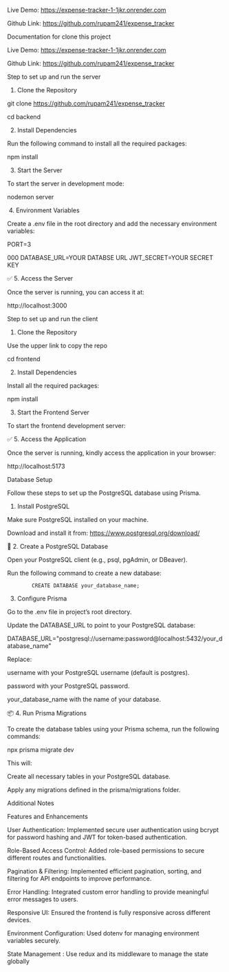 Live Demo: https://expense-tracker-1-1jkr.onrender.com 

Github  Link: https://github.com/rupam241/expense_tracker 
 
 

Documentation for clone this project 


Live Demo: https://expense-tracker-1-1jkr.onrender.com

Github Link: https://github.com/rupam241/expense_tracker


 

Step to set up and run the server 

 

 

1. Clone the Repository 

git clone https://github.com/rupam241/expense_tracker  

cd backend 
 

 

 

2. Install Dependencies 

Run the following command to install all the required packages: 

npm install 
 

 
 

 

 3. Start the Server 

To start the server in development mode: 

 

nodemon server 
 

 

️ 4. Environment Variables 

Create a .env file in the root directory and add the necessary environment variables: 

PORT=3 

 

000 
 DATABASE_URL=YOUR DATABSE URL 
JWT_SECRET=YOUR SECRET KEY 
 

 

✅ 5. Access the Server 

Once the server is running, you can access it at: 

http://localhost:3000 

 

 

 

Step to set up and run the client 

 

1. Clone the Repository  

Use the upper link to copy the  repo 

cd  frontend  

 

 
2. Install Dependencies 

Install all the required packages: 

npm install 
 

3. Start the Frontend Server 

To start the frontend development server: 

 

✅ 5. Access the Application 

Once the server is running, kindly  access the application in your browser: 

http://localhost:5173 

 

 

 

 

 

 

Database Setup 

Follow these steps to set up the PostgreSQL database using Prisma. 

 1. Install PostgreSQL 

Make sure  PostgreSQL installed on your machine. 

Download and install it from: https://www.postgresql.org/download/ 

 

📂 2. Create a PostgreSQL Database 

Open your PostgreSQL client (e.g., psql, pgAdmin, or DBeaver). 

Run the following command to create a new database: 

 

            CREATE DATABASE your_database_name; 
 

 3. Configure Prisma 

Go to the .env file in project’s root directory. 

Update the DATABASE_URL to point to your PostgreSQL database: 

 DATABASE_URL="postgresql://username:password@localhost:5432/your_database_name" 
 

Replace: 

username with your PostgreSQL username (default is postgres). 

password with your PostgreSQL password. 

your_database_name with the name of your database. 

 

📦 4. Run Prisma Migrations 

To create the database tables using your Prisma schema, run the following commands: 

npx  prisma migrate dev 
 

This will: 

Create all necessary tables in your PostgreSQL database. 

Apply any migrations defined in the prisma/migrations folder. 

 

 Additional Notes 

Features and Enhancements 

User Authentication: Implemented secure user authentication using bcrypt for password hashing and JWT for token-based authentication. 

Role-Based Access Control: Added role-based permissions to secure different routes and functionalities. 

Pagination & Filtering: Implemented efficient pagination, sorting, and filtering for API endpoints to improve performance. 

Error Handling: Integrated custom error handling to provide meaningful error messages to users. 

Responsive UI: Ensured the frontend is fully responsive across different devices. 

Environment Configuration: Used dotenv for managing environment variables securely. 

State Management : Use redux and its middleware to manage the state globally 

 

 

 

 
